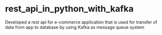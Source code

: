 # rest_api_in_python_with_kafka
Developed a rest api for e-commerce application that is used for transfer of data from app to database by using Kafka as message queue system
